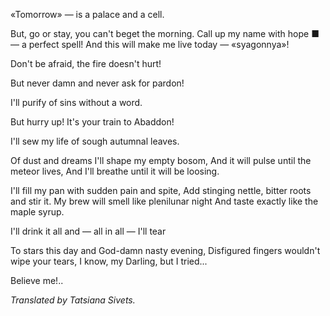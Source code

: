  
«Tomorrow»  — is a palace and a cell.

But, go or stay, you can't beget the morning. Call up my name with hope ■— a perfect spell! And this will make me live today — «syagonnya»!

Don't be afraid, the fire doesn't hurt!

But never damn and never ask for pardon!

I'll purify of sins without a word.

But hurry up! It's your train to Abaddon!

I'll sew my life of sough autumnal leaves.

Of dust and dreams I'll shape my empty bosom, And it will pulse until the meteor lives, And I'll breathe until it will be loosing.

I'll fill my pan with sudden pain and spite, Add stinging nettle, bitter roots and stir it. My brew will smell like plenilunar night And taste exactly like the maple syrup.

I'll drink it all and — all in all — I'll tear

To stars this day and God-damn nasty evening, Disfigured fingers wouldn't wipe your tears, I know, my Darling, but I tried...

Believe me!..

_Translated by Tatsiana Sivets._

